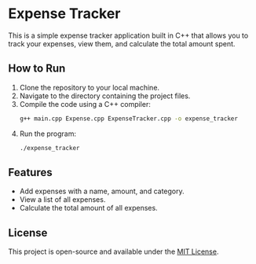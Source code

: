 # Expense Tracker

This is a simple expense tracker application built in C++ that allows you to track your expenses, view them, and calculate the total amount spent.

## How to Run

1. Clone the repository to your local machine.
2. Navigate to the directory containing the project files.
3. Compile the code using a C++ compiler:
    ```bash
    g++ main.cpp Expense.cpp ExpenseTracker.cpp -o expense_tracker
    ```
4. Run the program:
    ```bash
    ./expense_tracker
    ```

## Features

- Add expenses with a name, amount, and category.
- View a list of all expenses.
- Calculate the total amount of all expenses.

## License

This project is open-source and available under the [MIT License](LICENSE).

